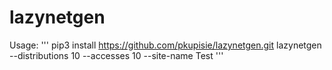 # lazynetgen

Usage:
'''
pip3 install https://github.com/pkupisie/lazynetgen.git
lazynetgen --distributions 10 --accesses 10 --site-name Test
'''

